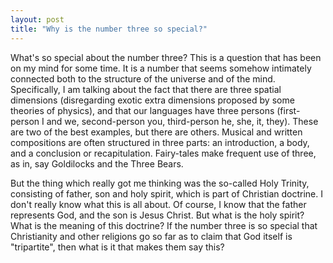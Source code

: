 ```yaml
---
layout: post
title: "Why is the number three so special?"
---
```


What's so special about the number three? This is a question that has been on my mind for some time.
It is a number that seems somehow intimately connected both to the structure of the universe and of
the mind. Specifically, I am talking about the fact that there are three spatial dimensions
(disregarding exotic extra dimensions proposed by some theories of physics), and that our languages
have three persons (first-person I and we, second-person you, third-person he, she, it, they). These
are two of the best examples, but there are others. Musical and written compositions are often structured
in three parts: an introduction, a body, and a conclusion or recapitulation. Fairy-tales make frequent
use of three, as in, say Goldilocks and the Three Bears.

But the thing which really got me thinking was the so-called Holy Trinity, consisting of father, son
and holy spirit, which is part of Christian doctrine. I don't really know what this is all about.
Of course, I know that the father represents God, and the son is Jesus Christ. But what is the holy spirit?
What is the meaning of this doctrine? If the number three is so special that Christianity and other
religions go so far as to claim that God itself is "tripartite", then what is it that makes them say this?